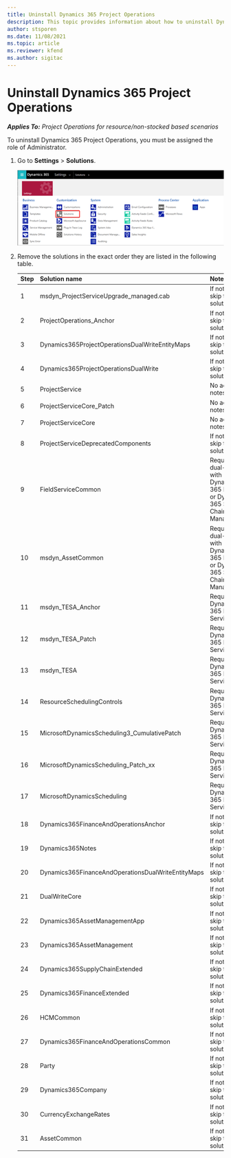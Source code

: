```yaml
---
title: Uninstall Dynamics 365 Project Operations 
description: This topic provides information about how to uninstall Dynamics 365 Project Operations.
author: stsporen
ms.date: 11/08/2021
ms.topic: article
ms.reviewer: kfend 
ms.author: sigitac
---
```


# Uninstall Dynamics 365 Project Operations 

_**Applies To:** Project Operations for resource/non-stocked based scenarios_

To uninstall Dynamics 365 Project Operations, you must be assigned the role of Administrator.

1. Go to **Settings** > **Solutions**.

    ![Settings page.](./media/uninstall-proj-ops-solutions.png)
  
2. Remove the solutions in the exact order they are listed in the following table. 

    | Step | Solution   name                                    | Note                                                                                         |
    |------|----------------------------------------------------|----------------------------------------------------------------------------------------------|
    | 1 | msdyn_ProjectServiceUpgrade_managed.cab            | If not found, skip this solution.                                                            |
    | 2 | ProjectOperations_Anchor                           | If not found, skip this solution.                                                            |
    | 3 | Dynamics365ProjectOperationsDualWriteEntityMaps    | If not found, skip this solution.                                                            |
    | 4 | Dynamics365ProjectOperationsDualWrite              | If not found, skip this solution.                                                            |
    | 5 | ProjectService                                     | No additional notes.                                                                         |
    | 6 | ProjectServiceCore_Patch                           | No additional notes.                                                                         |
    | 7 | ProjectServiceCore                                 | No additional notes.                                                                         |
    | 8 | ProjectServiceDeprecatedComponents                 | If not found, skip this solution.                                                            |
    | 9 | FieldServiceCommon                                 | Required for dual-write with Dynamics 365 Finance or Dynamics 365 Supply Chain Management.   |
    | 10 | msdyn_AssetCommon                                  | Required for dual-write with Dynamics 365 Finance or Dynamics 365 Supply Chain Management.   |
    | 11 | msdyn_TESA_Anchor                                  | Required for Dynamics 365 Field Service.                                                     |
    | 12 | msdyn_TESA_Patch                                   | Required for Dynamics 365 Field Service.                                                     |
    | 13 | msdyn_TESA                                         | Required for Dynamics 365 Field Service.                                                     |
    | 14 | ResourceSchedulingControls                         | Required for Dynamics 365 Field Service.                                                     |
    | 15 | MicrosoftDynamicsScheduling3_CumulativePatch       | Required for Dynamics 365 Field Service.                                                     |
    | 16 | MicrosoftDynamicsScheduling_Patch_xx               | Required for Dynamics 365 Field Service.                                                     |
    | 17 | MicrosoftDynamicsScheduling                        | Required for Dynamics 365 Field Service.                                                     |
    | 18 | Dynamics365FinanceAndOperationsAnchor              | If not found, skip this solution.                                                            |
    | 19 | Dynamics365Notes                                   | If not found, skip this solution.                                                            |
    | 20 | Dynamics365FinanceAndOperationsDualWriteEntityMaps | If not found, skip this solution.                                                            |
    | 21 | DualWriteCore                                      | If not found, skip this solution.                                                            |
    | 22 | Dynamics365AssetManagementApp                      | If not found, skip this solution.                                                            |
    | 23 | Dynamics365AssetManagement                         | If not found, skip this solution.                                                            |
    | 24 | Dynamics365SupplyChainExtended                     | If not found, skip this solution.                                                            |
    | 25 | Dynamics365FinanceExtended                         | If not found, skip this solution.                                                            |
    | 26 | HCMCommon                                          | If not found, skip this solution.                                                            |
    | 27 | Dynamics365FinanceAndOperationsCommon              | If not found, skip this solution.                                                            |
    | 28 | Party                                              | If not found, skip this solution.                                                            |
    | 29 | Dynamics365Company                                 | If not found, skip this solution.                                                            |
    | 30 | CurrencyExchangeRates                              | If not found, skip this solution.                                                            |
    | 31 | AssetCommon                                        | If not found, skip this solution.                                                            |
